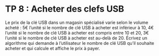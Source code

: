# TP 8 : Acheter des clefs USB

Le prix de la clé USB dans un magasin spécialisé varie selon le volume acheté :
5€ l’unité si le nombre de clé USB à acheter est inférieur à 10,
4€ l’unité si le nombre de clé USB à acheter est compris entre 10 et 20,
3€ l’unité si le nombre de clé USB à acheter est au-delà de 20.
Écrivez un algorithme qui demande à l’utilisateur le nombre de clé USB qu’il souhaite acheter et qui calcule et affiche le prix à payer.